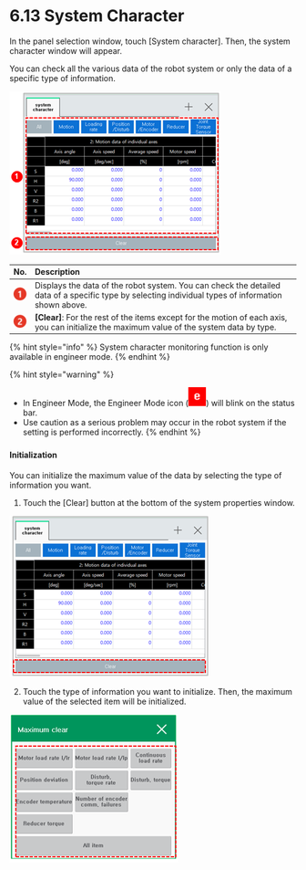 # 6.13 System Character

In the panel selection window, touch \[System character\]. Then, the system character window will appear. 

You can check all the various data of the robot system or only the data of a specific type of information.

![Figure 44 System character](../.gitbook/assets/image%20%28441%29.png)

| No. | Description |
| :--- | :--- |
| ![](../.gitbook/assets/c1.png) | Displays the data of the robot system. You can check the detailed data of a specific type by selecting individual types of information shown above. |
| ![](../.gitbook/assets/c2.png) | **\[Clear\]**: For the rest of the items except for the motion of each axis, you can initialize the maximum value of the system data by type. |

{% hint style="info" %}
System character monitoring function is only available in engineer mode.
{% endhint %}

{% hint style="warning" %}
* In Engineer Mode, the Engineer Mode icon \(![](../.gitbook/assets/eng-mode%20%281%29.png)\) will blink on the status bar.
* Use caution as a serious problem may occur in the robot system if the setting is performed incorrectly.
{% endhint %}

### 

#### Initialization

You can initialize the maximum value of the data by selecting the type of information you want.

1.	Touch the \[Clear\] button at the bottom of the system properties window.

![](../.gitbook/assets/image%20%28420%29.png)

2.	Touch the type of information you want to initialize. Then, the maximum value of the selected item will be initialized.

![](../.gitbook/assets/image%20%28421%29.png)

